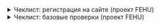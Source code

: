 <details>
<summary>Чеклист: регистрация на сайте (проект FEHU) </summary>
<br>

|Проверка   |Результат|
|---|---|
|Вход через существующий аккаунт Google|:ballot_box_with_check:|
|Вход через не существующий аккаунт Google|:ballot_box_with_check:|
|Вход через существующий аккаунт Apple|:ballot_box_with_check:|
|Вход через не существующий аккаунт Apple|:ballot_box_with_check:|
|Приходит проверочный код|:ballot_box_with_check:|
|Вход через не существующий аккаунт FB|:ballot_box_with_check:|
|Вход через не существующий аккаунт FB|:ballot_box_with_check:|
|Email С существующим адресом электронной почты|:ballot_box_with_check:|
|Email Повторная регистрация|:ballot_box_with_check:|
|Email Пустое значение|:ballot_box_with_check:|
|Email Только буквы|:ballot_box_with_check:|
|Email  Только числа|:ballot_box_with_check:|
|Email  Только .com|:ballot_box_with_check:|
|Email  Ввод специальных символов|:ballot_box_with_check:|
|Email  Ввод двух и более @|:ballot_box_with_check:|
|Email  Ввод < или >|:ballot_box_with_check:|
|Пароль Ввод пароля Скрыть/показать пароль|:ballot_box_with_check:|
|Пароль Пустое значение|:ballot_box_with_check:|
|Пароль Оставить одно поле пустым|:ballot_box_with_check:|
|Пароль Ввод только буквы|:ballot_box_with_check:|
|Пароль Только спецсимволы|:ballot_box_with_check:|
|Пароль Только цифры|:ballot_box_with_check:|
|Пароль Буквы и специальные символы|:ballot_box_with_check:|
|Пароль Буквы и цифры|:ballot_box_with_check:|
|Пароль Цифры и спецсимволы|:ballot_box_with_check:|
|Пароль Буквы, спецсимволы и цифры|:ballot_box_with_check:|
|Пароль Ввод 5 символов|:ballot_box_with_check:|
|Пароль Ввод 7 символов|:ballot_box_with_check:|
|Флажок запомнить пароль Поставить/убрать|:ballot_box_with_check:|
|Кнопка ввести новый Email Нажать|:ballot_box_with_check:|
|Ссылки на политику конфиденциальности Нажать на скачивание|:ballot_box_with_check:|
</details>

<details>
<summary>Чеклист: базовые проверки (проект FEHU)</summary>
<br>

|Проверка   |Результат|
|---|---|
|Все страницы сайта успешно открываются и отображаются|:ballot_box_with_check:|
|Отрабатывают эффекты ховера по наведению на активные элементы|:ballot_box_with_check:|
|Форма курсора меняется на поинтер при наведении на активные элементы|:ballot_box_with_check:|
|Активные элементы кликабельны и выполняют свою функцию|:ballot_box_with_check:|
|Верстка страниц десктоп версии сайта соответсвует макетам|:ballot_box_with_check:|
|Верстка страниц мобильной версии сайта соответсвует макетам|:ballot_box_with_check:|
|Кроссбраузерная верстка в соответсвии с тз|:ballot_box_with_check:|
|Адаптивная верстка в соответсвии с тз|:ballot_box_with_check:|
|Шрифты соответсвуют макетам|:ballot_box_with_check:|
|Элементы интерфейса расположены и отцентрированы в соответсвии с макетом|:ballot_box_with_check:|
|Элементы пропорционально масштабируются с изменением разрешения|:ballot_box_with_check:|
|Соответсвие UI листам макета|:ballot_box_with_check:|
|Позиция товара в категории|:ballot_box_with_check:|
